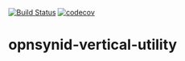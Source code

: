 [![Build Status](https://travis-ci.org/open-synergy/opnsynid-vertical-utility.svg?branch=8.0)](https://travis-ci.org/open-synergy/8.0)
[![codecov](https://codecov.io/gh/open-synergy/opnsynid-vertical-utility/branch/8.0}/graph/badge.svg)](https://codecov.io/gh/open-synergy/opnsynid-vertical-utility)

# opnsynid-vertical-utility
